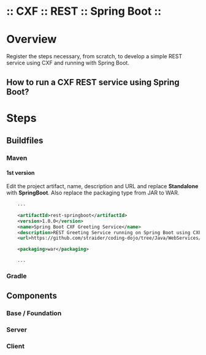 ﻿:: CXF :: REST :: Spring Boot ::
================================

# Overview

Register the steps necessary, from scratch, to develop a simple REST service using CXF and running with Spring Boot.

## How to run a CXF REST service using Spring Boot?

# Steps

## Buildfiles

### Maven

#### 1st version

Edit the project artifact, name, description and URL and replace **Standalone** with **SpringBoot**. Also replace the packaging type from JAR to WAR.

```xml
    ...
    
    <artifactId>rest-springboot</artifactId>
    <version>1.0.0</version>
    <name>Spring Boot CXF Greeting Service</name>
    <description>REST Greeting Service running on Spring Boot using CXF (JAX-RS implementation).</description>
    <url>https://github.com/straider/coding-dojo/tree/Java/WebServices/CXF/REST/SpringBoot</url>

    <packaging>war</packaging>

    ...
```

### Gradle

## Components

### Base / Foundation

### Server

### Client
